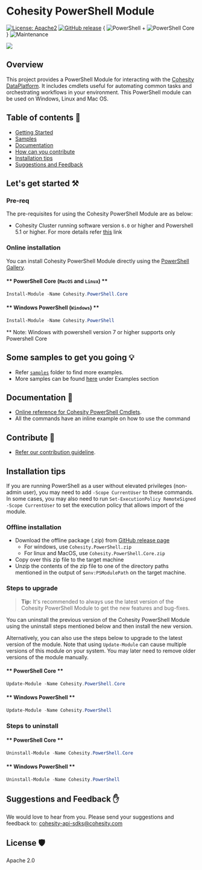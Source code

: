 <!--
  Title: Cohesity PowerShell Module
  Description: This project provides a PowerShell Module for interacting with the Cohesity DataPlatform
  Author: Cohesity Inc
  -->
# Cohesity PowerShell Module
[![License: Apache2](https://img.shields.io/hexpm/l/plug.svg)](https://github.com/cohesity/cohesity-powershell-module/blob/master/LICENSE)
[![GitHub release](https://img.shields.io/github/release/cohesity/cohesity-powershell-module.svg)](https://github.com/cohesity/cohesity-powershell-module/releases/)
{ ![PowerShell](https://img.shields.io/powershellgallery/dt/cohesity.powershell) + 
![PowerShell Core](https://img.shields.io/powershellgallery/dt/cohesity.powershell.core) }
![Maintenance](https://img.shields.io/maintenance/yes/2022)


![](docs/assets/images/cohesity_powershell.png)

## Overview

This project provides a PowerShell Module for interacting with the [Cohesity DataPlatform](https://www.cohesity.com/products/data-platform). It includes cmdlets useful for automating common tasks and orchestrating workflows in your environment. This PowerShell module can be used on Windows, Linux and Mac OS.

## Table of contents :scroll:

 - [Getting Started](#get-started)
 - [Samples](#examples)
 - [Documentation](#doc)
 - [How can you contribute](#contribute)
 - [Installation tips](#tips)
 - [Suggestions and Feedback](#suggest)
 
 

## <a name="get-started"></a> Let's get started :hammer_and_pick:

### Pre-req

The pre-requisites for using the Cohesity PowerShell Module are as below:

* Cohesity Cluster running software version `6.0` or higher and Powershell 5.1 or higher. For more details refer [this](./docs/pre-requisites.md) link

### Online installation

You can install Cohesity PowerShell Module directly using the [PowerShell Gallery](https://www.powershellgallery.com/packages?q=cohesity).

#### ** PowerShell Core (`MacOS` and `Linux`) **

  ```powershell
  Install-Module -Name Cohesity.PowerShell.Core
  ```

#### ** Windows PowerShell (`Windows`) **

  ```powershell
  Install-Module -Name Cohesity.PowerShell
  ```

  ** Note: Windows with powershell version 7 or higher supports only Powershell Core

## <a name="examples"></a> Some samples to get you going :bulb:

* Refer [`samples`](./samples) folder to find more examples.
* More samples can be found [here](https://cohesity.github.io/cohesity-powershell-module/#/samples/list-protectionJob-start-times) under Examples section

## <a name="doc"></a> Documentation :book:

* [Online reference for Cohesity PowerShell Cmdlets](https://cohesity.github.io/cohesity-powershell-module/#/cmdlets-reference/connect-cohesitycluster).
* All the commands have an inline example on how to use the command


## <a name="contribute"></a> Contribute :handshake:

* [Refer our contribution guideline](./CONTRIBUTING.md).

## <a name="tips"></a> Installation tips 

<!-- tabs:end -->

  If you are running PowerShell as a user without elevated privileges (non-admin user), you may need to add `-Scope CurrentUser` to these commands. In some cases, you may also need to run `Set-ExecutionPolicy RemoteSigned -Scope CurrentUser` to set the execution policy that allows import of the module.
  
### Offline installation

* Download the offline package (.zip) from [GitHub release page](https://github.com/cohesity/cohesity-powershell-module/releases)
  * For windows, use `Cohesity.PowerShell.zip`
  * For linux and MacOS, use `Cohesity.PowerShell.Core.zip`
* Copy over this zip file to the target machine
* Unzip the contents of the zip file to one of the directory paths mentioned in the output of `$env:PSModulePath` on the target machine.

### Steps to upgrade

> **Tip:** It's recommended to always use the latest version of the Cohesity PowerShell Module to get the new features and bug-fixes.

You can uninstall the previous version of the Cohesity PowerShell Module using the uninstall steps mentioned below and then install the new version.

Alternatively, you can also use the steps below to upgrade to the latest version of the module. Note that using `Update-Module` can cause multiple versions of this module on your system. You may later need to remove older versions of the module manually.

<!-- tabs:start -->

#### ** PowerShell Core **

  ```powershell
  Update-Module -Name Cohesity.PowerShell.Core
  ```

#### ** Windows PowerShell **

  ```powershell
  Update-Module -Name Cohesity.PowerShell
  ```

<!-- tabs:end -->

### Steps to uninstall

<!-- tabs:start -->

#### ** PowerShell Core **

  ```powershell
  Uninstall-Module -Name Cohesity.PowerShell.Core
  ```

#### ** Windows PowerShell **

  ```powershell
  Uninstall-Module -Name Cohesity.PowerShell
  ```

<!-- tabs:end -->


## <a name="suggest"></a> Suggestions and Feedback :raised_hand:

We would love to hear from you. Please send your suggestions and feedback to: [cohesity-api-sdks@cohesity.com](mailto:cohesity-api-sdks@cohesity.com)

## License :shield:

Apache 2.0

